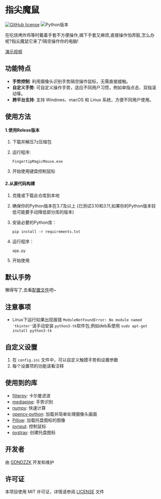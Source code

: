 # 指尖魔鼠

[![GitHub license](https://img.shields.io/github/license/GDNDZZK/FingertipMagicMouse.svg)](https://github.com/GDNDZZK/FingertipMagicMouse/blob/master/LICENSE) ![Python版本](https://img.shields.io/badge/python-3.7+-yellow)

在吃烧烤炸鸡等时戴着手套不方便操作,摘下手套又麻烦,直接操作怕弄脏,怎么办呢?指尖魔鼠它来了!隔空操作你的电脑!

[演示视频](https://www.bilibili.com/video/BV1vNyXYxEdX/)

## 功能特点

- **手势控制**: 利用摄像头识别手势隔空操作鼠标，无需直接接触。
- **自定义手势**: 可自定义操作手势，适应不同用户习惯，例如单指点击、双指滚动等。
- **跨平台支持**: 支持 Windows、macOS 和 Linux 系统，方便不同用户使用。

## 使用方法

#### 1.使用Relese版本

1. 下载并解压7z压缩包
2. 运行程序:

   ```
   FingertipMagicMouse.exe
   ```
3. 开始使用键盘控制鼠标

#### 2.从源代码构建

1. 克隆或下载此仓库到本地
2. 确保你的Python版本在3.7及以上
   (已测试3.10和3.11,如果你的Python版本较低可能要手动降低部分库的版本)
4. 安装必要的Python库：

   ```shell
   pip install -r requirements.txt
   ```
5. 运行程序：

   ```
   app.py
   ```
6. 开始使用

## 默认手势

懒得写了,去看[配置文件](./config/config.ini)吧~

## 注意事项

- Linux下运行如果出现报错 `ModuleNotFoundError: No module named 'tkinter'`请手动安装 `python3-tk`软件包,例如deb系使用 `sudo apt-get install python3-tk`

## 自定义设置

1. 在 `config.ini` 文件中，可以自定义触摸手势和设置参数
2. 每个设置项的功能请看注释

## 使用到的库

- [filterpy](https://github.com/rlabbe/filterpy): 卡尔曼滤波
- [mediapipe](https://github.com/google-ai-edge/mediapipe): 手势识别
- [numpy](https://github.com/numpy/numpy): 快速计算
- [opencv-python](https://github.com/opencv/opencv-python): 加载并简单处理摄像头画面
- [Pillow](https://github.com/python-pillow): 加载托盘图标的图像
- [pynput](https://github.com/moses-palmer/pynput): 控制鼠标
- [pystray](https://github.com/moses-palmer/pystray): 创建托盘图标

## 开发者

由 [GDNDZZK](https://github.com/GDNDZZK) 开发和维护

## 许可证

本项目使用 MIT 许可证，详情请参阅 [LICENSE](https://github.com/GDNDZZK/FingertipMagicMouse/blob/master/LICENSE) 文件
